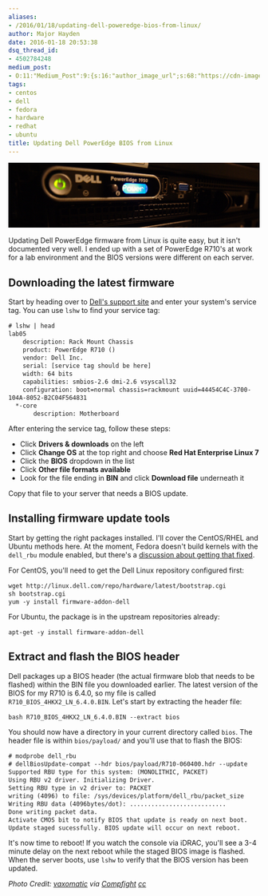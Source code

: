 ```yaml
---
aliases:
- /2016/01/18/updating-dell-poweredge-bios-from-linux/
author: Major Hayden
date: 2016-01-18 20:53:38
dsq_thread_id:
- 4502784248
medium_post:
- O:11:"Medium_Post":9:{s:16:"author_image_url";s:68:"https://cdn-images-1.medium.com/fit/c/200/200/0*0oSauxLPsThabN5E.jpg";s:10:"author_url";s:31:"https://medium.com/@majorhayden";s:10:"cross_link";s:3:"yes";s:2:"id";s:12:"6c534896241f";s:21:"follower_notification";s:3:"yes";s:7:"license";s:11:"cc-40-by-sa";s:14:"publication_id";s:2:"-1";s:6:"status";s:6:"public";s:3:"url";s:84:"https://medium.com/@majorhayden/updating-dell-poweredge-bios-from-linux-6c534896241f";}
tags:
- centos
- dell
- fedora
- hardware
- redhat
- ubuntu
title: Updating Dell PowerEdge BIOS from Linux
---
```


![cover]

Updating Dell PowerEdge firmware from Linux is quite easy, but it isn't documented very well. I ended up with a set of PowerEdge R710's at work for a lab environment and the BIOS versions were different on each server.

## Downloading the latest firmware

Start by heading over to [Dell's support site][1] and enter your system's service tag. You can use `lshw` to find your service tag:

```
# lshw | head
lab05
    description: Rack Mount Chassis
    product: PowerEdge R710 ()
    vendor: Dell Inc.
    serial: [service tag should be here]
    width: 64 bits
    capabilities: smbios-2.6 dmi-2.6 vsyscall32
    configuration: boot=normal chassis=rackmount uuid=44454C4C-3700-104A-8052-B2C04F564831
  *-core
       description: Motherboard
```


After entering the service tag, follow these steps:

  * Click **Drivers & downloads** on the left
  * Click **Change OS** at the top right and choose **Red Hat Enterprise Linux 7**
  * Click the **BIOS** dropdown in the list
  * Click **Other file formats available**
  * Look for the file ending in **BIN** and click **Download file** underneath it

Copy that file to your server that needs a BIOS update.

## Installing firmware update tools

Start by getting the right packages installed. I'll cover the CentOS/RHEL and Ubuntu methods here. At the moment, Fedora doesn't build kernels with the `dell_rbu` module enabled, but there's a [discussion about getting that fixed][2].

For CentOS, you'll need to get the Dell Linux repository configured first:

```
wget http://linux.dell.com/repo/hardware/latest/bootstrap.cgi
sh bootstrap.cgi
yum -y install firmware-addon-dell
```


For Ubuntu, the package is in the upstream repositories already:

```
apt-get -y install firmware-addon-dell
```


## Extract and flash the BIOS header

Dell packages up a BIOS header (the actual firmware blob that needs to be flashed) within the BIN file you downloaded earlier. The latest version of the BIOS for my R710 is 6.4.0, so my file is called `R710_BIOS_4HKX2_LN_6.4.0.BIN`. Let's start by extracting the header file:

```
bash R710_BIOS_4HKX2_LN_6.4.0.BIN --extract bios
```


You should now have a directory in your current directory called `bios`. The header file is within `bios/payload/` and you'll use that to flash the BIOS:

```
# modprobe dell_rbu
# dellBiosUpdate-compat --hdr bios/payload/R710-060400.hdr --update
Supported RBU type for this system: (MONOLITHIC, PACKET)
Using RBU v2 driver. Initializing Driver.
Setting RBU type in v2 driver to: PACKET
writing (4096) to file: /sys/devices/platform/dell_rbu/packet_size
Writing RBU data (4096bytes/dot): ...........................
Done writing packet data.
Activate CMOS bit to notify BIOS that update is ready on next boot.
Update staged sucessfully. BIOS update will occur on next reboot.
```


It's now time to reboot! If you watch the console via iDRAC, you'll see a 3-4 minute delay on the next reboot while the staged BIOS image is flashed. When the server boots, use `lshw` to verify that the BIOS version has been updated.

_Photo Credit: [vaxomatic][3] via [Compfight][4] [cc][5]_

 [1]: http://support.dell.com/
 [2]: https://lists.fedoraproject.org/archives/list/kernel@lists.fedoraproject.org/thread/L623WBK7HAAQWD5FG2MFBD7SIGNGXXVJ/
 [3]: https://www.flickr.com/photos/21881956@N05/2466171910/
 [4]: http://compfight.com
 [5]: https://creativecommons.org/licenses/by/2.0/
 [cover]: /wp-content/uploads/2016/01/2466171910_7d18907322_o-e1453148385165.jpg